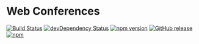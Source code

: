 # Web Conferences

[![Build Status](https://travis-ci.org/artemgurzhii/conference.svg)](https://travis-ci.org/artemgurzhii/conference)
[![devDependency Status](https://david-dm.org/artemgurzhii/conference/dev-status.svg)](https://david-dm.org/artemgurzhii/conference#info=devDependencies)
[![npm version](https://badge.fury.io/js/npm.svg)](https://www.npmjs.com/package/npm)
[![GitHub release](https://img.shields.io/github/release/artemgurzhii/conference.svg)](https://github.com/artemgurzhii/conference/releases/tag/v.0.0.1)
[![npm](https://img.shields.io/npm/l/express.svg?maxAge=2592000)]()
